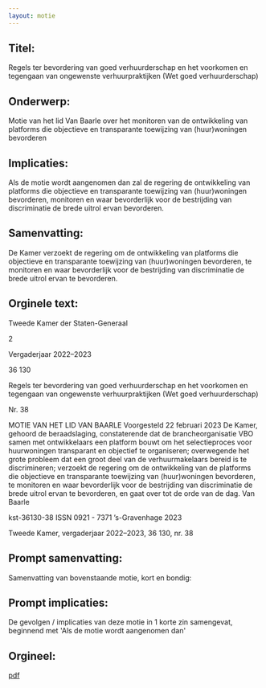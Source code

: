 ```yaml
---
layout: motie
---
```

## Titel:
Regels ter bevordering van goed verhuurderschap en het voorkomen en tegengaan van ongewenste verhuurpraktijken (Wet goed verhuurderschap)
## Onderwerp:
Motie van het lid Van Baarle over het monitoren van de ontwikkeling van platforms die objectieve en transparante toewijzing van (huur)woningen bevorderen
## Implicaties:

Als de motie wordt aangenomen dan zal de regering de ontwikkeling van platforms die objectieve en transparante toewijzing van (huur)woningen bevorderen, monitoren en waar bevorderlijk voor de bestrijding van discriminatie de brede uitrol ervan bevorderen.
## Samenvatting:

De Kamer verzoekt de regering om de ontwikkeling van platforms die objectieve en transparante toewijzing van (huur)woningen bevorderen, te monitoren en waar bevorderlijk voor de bestrijding van discriminatie de brede uitrol ervan te bevorderen.
## Orginele text:


Tweede Kamer der Staten-Generaal

2

Vergaderjaar 2022–2023

36 130

Regels ter bevordering van goed
verhuurderschap en het voorkomen en
tegengaan van ongewenste verhuurpraktijken
(Wet goed verhuurderschap)

Nr. 38

MOTIE VAN HET LID VAN BAARLE
Voorgesteld 22 februari 2023
De Kamer,
gehoord de beraadslaging,
constaterende dat de brancheorganisatie VBO samen met ontwikkelaars
een platform bouwt om het selectieproces voor huurwoningen transparant en objectief te organiseren;
overwegende het grote probleem dat een groot deel van de verhuurmakelaars bereid is te discrimineren;
verzoekt de regering om de ontwikkeling van de platforms die objectieve
en transparante toewijzing van (huur)woningen bevorderen, te monitoren
en waar bevorderlijk voor de bestrijding van discriminatie de brede uitrol
ervan te bevorderen,
en gaat over tot de orde van de dag.
Van Baarle

kst-36130-38
ISSN 0921 - 7371
’s-Gravenhage 2023

Tweede Kamer, vergaderjaar 2022–2023, 36 130, nr. 38


## Prompt samenvatting:
Samenvatting van bovenstaande motie, kort en bondig:


## Prompt implicaties:
De gevolgen / implicaties van deze motie in 1 korte zin samengevat, beginnend met 'Als de motie wordt aangenomen dan' 

## Orgineel:
[pdf](https://gegevensmagazijn.tweedekamer.nl/OData/v4/2.0/Document(74cd0de7-a591-4b67-9df8-754cb3507c93)/resource)
